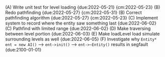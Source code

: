 (A) Write unit test for level loading {due:2022-05-21} {cm:2022-05-23}
(B) Redo pathfinding {due:2022-05-27} {cm:2022-05-31}
(B) Correct pathfinding algorithm {due:2022-05-27} {cm:2022-05-23}
(C) Implement system to record where the entity saw something last {due:2022-06-02}
(C) Pathfind with limited range {due:2022-06-02}
(D) Make traversing between level portion {due:2022-06-03}
(E) Make loadLevel load simulate surrounding levels as well {due:2022-06-05}
(F) Investigate why `Entity* ent = new AI()` --> `ent->init()` --> `ent->~Entity()` results in segfault {due:2100-01-01}